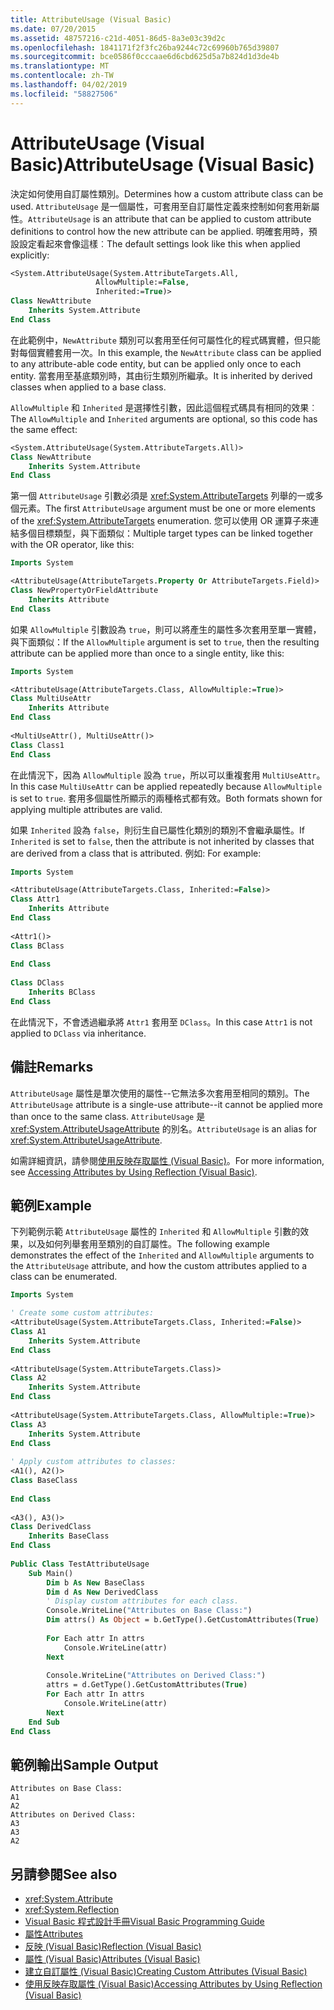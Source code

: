 ```yaml
---
title: AttributeUsage (Visual Basic)
ms.date: 07/20/2015
ms.assetid: 48757216-c21d-4051-86d5-8a3e03c39d2c
ms.openlocfilehash: 1841171f2f3fc26ba9244c72c69960b765d39807
ms.sourcegitcommit: bce0586f0cccaae6d6cbd625d5a7b824d1d3de4b
ms.translationtype: MT
ms.contentlocale: zh-TW
ms.lasthandoff: 04/02/2019
ms.locfileid: "58827506"
---
```

# <a name="attributeusage-visual-basic"></a><span data-ttu-id="231d8-102">AttributeUsage (Visual Basic)</span><span class="sxs-lookup"><span data-stu-id="231d8-102">AttributeUsage (Visual Basic)</span></span>
<span data-ttu-id="231d8-103">決定如何使用自訂屬性類別。</span><span class="sxs-lookup"><span data-stu-id="231d8-103">Determines how a custom attribute class can be used.</span></span> <span data-ttu-id="231d8-104">`AttributeUsage` 是一個屬性，可套用至自訂屬性定義來控制如何套用新屬性。</span><span class="sxs-lookup"><span data-stu-id="231d8-104">`AttributeUsage` is an attribute that can be applied to custom attribute definitions to control how the new attribute can be applied.</span></span> <span data-ttu-id="231d8-105">明確套用時，預設設定看起來會像這樣︰</span><span class="sxs-lookup"><span data-stu-id="231d8-105">The default settings look like this when applied explicitly:</span></span>  
  
```vb  
<System.AttributeUsage(System.AttributeTargets.All,   
                   AllowMultiple:=False,   
                   Inherited:=True)>   
Class NewAttribute  
    Inherits System.Attribute  
End Class  
```  
  
 <span data-ttu-id="231d8-106">在此範例中，`NewAttribute` 類別可以套用至任何可屬性化的程式碼實體，但只能對每個實體套用一次。</span><span class="sxs-lookup"><span data-stu-id="231d8-106">In this example, the `NewAttribute` class can be applied to any attribute-able code entity, but can be applied only once to each entity.</span></span> <span data-ttu-id="231d8-107">當套用至基底類別時，其由衍生類別所繼承。</span><span class="sxs-lookup"><span data-stu-id="231d8-107">It is inherited by derived classes when applied to a base class.</span></span>  
  
 <span data-ttu-id="231d8-108">`AllowMultiple` 和 `Inherited` 是選擇性引數，因此這個程式碼具有相同的效果︰</span><span class="sxs-lookup"><span data-stu-id="231d8-108">The `AllowMultiple` and `Inherited` arguments are optional, so this code has the same effect:</span></span>  
  
```vb  
<System.AttributeUsage(System.AttributeTargets.All)>   
Class NewAttribute  
    Inherits System.Attribute  
End Class  
```  
  
 <span data-ttu-id="231d8-109">第一個 `AttributeUsage` 引數必須是 <xref:System.AttributeTargets> 列舉的一或多個元素。</span><span class="sxs-lookup"><span data-stu-id="231d8-109">The first `AttributeUsage` argument must be one or more elements of the <xref:System.AttributeTargets> enumeration.</span></span> <span data-ttu-id="231d8-110">您可以使用 OR 運算子來連結多個目標類型，與下面類似：</span><span class="sxs-lookup"><span data-stu-id="231d8-110">Multiple target types can be linked together with the OR operator, like this:</span></span>  
  
```vb  
Imports System  
```  
  
```vb  
<AttributeUsage(AttributeTargets.Property Or AttributeTargets.Field)>   
Class NewPropertyOrFieldAttribute  
    Inherits Attribute  
End Class  
```  
  
 <span data-ttu-id="231d8-111">如果 `AllowMultiple` 引數設為 `true`，則可以將產生的屬性多次套用至單一實體，與下面類似：</span><span class="sxs-lookup"><span data-stu-id="231d8-111">If the `AllowMultiple` argument is set to `true`, then the resulting attribute can be applied more than once to a single entity, like this:</span></span>  
  
```vb  
Imports System  
```  
  
```vb  
<AttributeUsage(AttributeTargets.Class, AllowMultiple:=True)>   
Class MultiUseAttr  
    Inherits Attribute  
End Class  
  
<MultiUseAttr(), MultiUseAttr()>   
Class Class1  
End Class  
```  
  
 <span data-ttu-id="231d8-112">在此情況下，因為 `AllowMultiple` 設為 `true`，所以可以重複套用 `MultiUseAttr`。</span><span class="sxs-lookup"><span data-stu-id="231d8-112">In this case `MultiUseAttr` can be applied repeatedly because `AllowMultiple` is set to `true`.</span></span> <span data-ttu-id="231d8-113">套用多個屬性所顯示的兩種格式都有效。</span><span class="sxs-lookup"><span data-stu-id="231d8-113">Both formats shown for applying multiple attributes are valid.</span></span>  
  
 <span data-ttu-id="231d8-114">如果 `Inherited` 設為 `false`，則衍生自已屬性化類別的類別不會繼承屬性。</span><span class="sxs-lookup"><span data-stu-id="231d8-114">If `Inherited` is set to `false`, then the attribute is not inherited by classes that are derived from a class that is attributed.</span></span> <span data-ttu-id="231d8-115">例如: </span><span class="sxs-lookup"><span data-stu-id="231d8-115">For example:</span></span>  
  
```vb  
Imports System  
```  
  
```vb  
<AttributeUsage(AttributeTargets.Class, Inherited:=False)>   
Class Attr1  
    Inherits Attribute  
End Class  
  
<Attr1()>   
Class BClass  
  
End Class    
  
Class DClass  
    Inherits BClass  
End Class  
```  
  
 <span data-ttu-id="231d8-116">在此情況下，不會透過繼承將 `Attr1` 套用至 `DClass`。</span><span class="sxs-lookup"><span data-stu-id="231d8-116">In this case `Attr1` is not applied to `DClass` via inheritance.</span></span>  
  
## <a name="remarks"></a><span data-ttu-id="231d8-117">備註</span><span class="sxs-lookup"><span data-stu-id="231d8-117">Remarks</span></span>  
 <span data-ttu-id="231d8-118">`AttributeUsage` 屬性是單次使用的屬性--它無法多次套用至相同的類別。</span><span class="sxs-lookup"><span data-stu-id="231d8-118">The `AttributeUsage` attribute is a single-use attribute--it cannot be applied more than once to the same class.</span></span> <span data-ttu-id="231d8-119">`AttributeUsage` 是 <xref:System.AttributeUsageAttribute> 的別名。</span><span class="sxs-lookup"><span data-stu-id="231d8-119">`AttributeUsage` is an alias for <xref:System.AttributeUsageAttribute>.</span></span>  
  
 <span data-ttu-id="231d8-120">如需詳細資訊，請參閱[使用反映存取屬性 (Visual Basic)](../../../../visual-basic/programming-guide/concepts/attributes/accessing-attributes-by-using-reflection.md)。</span><span class="sxs-lookup"><span data-stu-id="231d8-120">For more information, see [Accessing Attributes by Using Reflection (Visual Basic)](../../../../visual-basic/programming-guide/concepts/attributes/accessing-attributes-by-using-reflection.md).</span></span>  
  
## <a name="example"></a><span data-ttu-id="231d8-121">範例</span><span class="sxs-lookup"><span data-stu-id="231d8-121">Example</span></span>  
 <span data-ttu-id="231d8-122">下列範例示範 `AttributeUsage` 屬性的 `Inherited` 和 `AllowMultiple` 引數的效果，以及如何列舉套用至類別的自訂屬性。</span><span class="sxs-lookup"><span data-stu-id="231d8-122">The following example demonstrates the effect of the `Inherited` and `AllowMultiple` arguments to the `AttributeUsage` attribute, and how the custom attributes applied to a class can be enumerated.</span></span>  
  
```vb  
Imports System  
```  
  
```vb  
' Create some custom attributes:  
<AttributeUsage(System.AttributeTargets.Class, Inherited:=False)>   
Class A1  
    Inherits System.Attribute  
End Class  
  
<AttributeUsage(System.AttributeTargets.Class)>   
Class A2  
    Inherits System.Attribute  
End Class      
  
<AttributeUsage(System.AttributeTargets.Class, AllowMultiple:=True)>   
Class A3  
    Inherits System.Attribute  
End Class  
  
' Apply custom attributes to classes:  
<A1(), A2()>   
Class BaseClass  
  
End Class  
  
<A3(), A3()>   
Class DerivedClass  
    Inherits BaseClass  
End Class  
  
Public Class TestAttributeUsage  
    Sub Main()  
        Dim b As New BaseClass  
        Dim d As New DerivedClass  
        ' Display custom attributes for each class.  
        Console.WriteLine("Attributes on Base Class:")  
        Dim attrs() As Object = b.GetType().GetCustomAttributes(True)  
  
        For Each attr In attrs  
            Console.WriteLine(attr)  
        Next  
  
        Console.WriteLine("Attributes on Derived Class:")  
        attrs = d.GetType().GetCustomAttributes(True)  
        For Each attr In attrs  
            Console.WriteLine(attr)  
        Next              
    End Sub  
End Class  
```  
  
## <a name="sample-output"></a><span data-ttu-id="231d8-123">範例輸出</span><span class="sxs-lookup"><span data-stu-id="231d8-123">Sample Output</span></span>  
  
```  
Attributes on Base Class:  
A1  
A2  
Attributes on Derived Class:  
A3  
A3  
A2  
```  
  
## <a name="see-also"></a><span data-ttu-id="231d8-124">另請參閱</span><span class="sxs-lookup"><span data-stu-id="231d8-124">See also</span></span>

- <xref:System.Attribute>
- <xref:System.Reflection>
- [<span data-ttu-id="231d8-125">Visual Basic 程式設計手冊</span><span class="sxs-lookup"><span data-stu-id="231d8-125">Visual Basic Programming Guide</span></span>](../../../../visual-basic/programming-guide/index.md)
- [<span data-ttu-id="231d8-126">屬性</span><span class="sxs-lookup"><span data-stu-id="231d8-126">Attributes</span></span>](../../../../standard/attributes/index.md)
- [<span data-ttu-id="231d8-127">反映 (Visual Basic)</span><span class="sxs-lookup"><span data-stu-id="231d8-127">Reflection (Visual Basic)</span></span>](../../../../visual-basic/programming-guide/concepts/reflection.md)
- [<span data-ttu-id="231d8-128">屬性 (Visual Basic)</span><span class="sxs-lookup"><span data-stu-id="231d8-128">Attributes (Visual Basic)</span></span>](../../../../visual-basic/language-reference/attributes.md)
- [<span data-ttu-id="231d8-129">建立自訂屬性 (Visual Basic)</span><span class="sxs-lookup"><span data-stu-id="231d8-129">Creating Custom Attributes (Visual Basic)</span></span>](../../../../visual-basic/programming-guide/concepts/attributes/creating-custom-attributes.md)
- [<span data-ttu-id="231d8-130">使用反映存取屬性 (Visual Basic)</span><span class="sxs-lookup"><span data-stu-id="231d8-130">Accessing Attributes by Using Reflection (Visual Basic)</span></span>](../../../../visual-basic/programming-guide/concepts/attributes/accessing-attributes-by-using-reflection.md)
